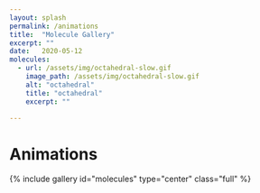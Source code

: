 ```yaml
---
layout: splash
permalink: /animations
title:  "Molecule Gallery"
excerpt: ""
date:   2020-05-12
molecules:
  - url: /assets/img/octahedral-slow.gif
    image_path: /assets/img/octahedral-slow.gif
    alt: "octahedral"
    title: "octahedral"
    excerpt: ""

---
```


# Animations

{% include gallery id="molecules" type="center" class="full" %}

